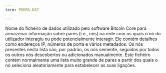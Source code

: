 ```yaml
---
term: PEERS.DAT

---
```

Nome do ficheiro de dados utilizado pelo software Bitcoin Core para armazenar informação sobre pares (i.e., nós) na rede com os quais o nó do utilizador interagiu ou pode potencialmente interagir. Ele contém detalhes como endereços IP, números de porta e vários metadados. Os nós presentes nesta lista são, por padrão, os nós semente, seguidos por todos os outros nós descobertos ou adicionados manualmente. Este ficheiro contém normalmente uma lista muito grande de pares a partir dos quais o nó seleciona aleatoriamente para estabelecer as suas ligações.